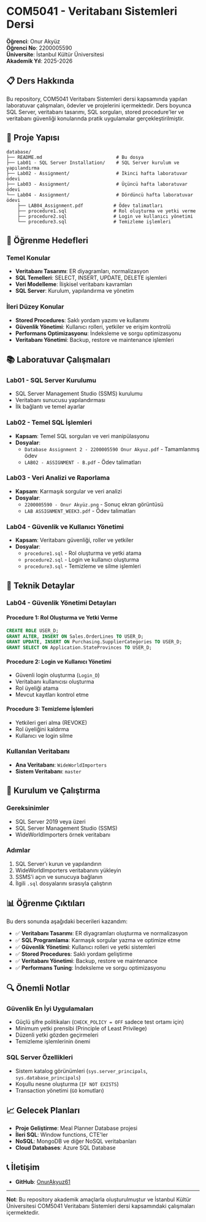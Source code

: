 # COM5041 - Veritabanı Sistemleri Dersi

**Öğrenci**: Onur Akyüz  
**Öğrenci No**: 2200005590  
**Üniversite**: İstanbul Kültür Üniversitesi  
**Akademik Yıl**: 2025-2026

## 📋 Ders Hakkında

Bu repository, COM5041 Veritabanı Sistemleri dersi kapsamında yapılan laboratuvar çalışmaları, ödevler ve projelerini içermektedir. Ders boyunca SQL Server, veritabanı tasarımı, SQL sorguları, stored procedure'ler ve veritabanı güvenliği konularında pratik uygulamalar gerçekleştirilmiştir.

## 📁 Proje Yapısı

```
database/
├── README.md                           # Bu dosya
├── Lab01 - SQL Server Installation/    # SQL Server kurulum ve yapılandırma
├── Lab02 - Assignment/                 # İkinci hafta laboratuvar ödevi
├── Lab03 - Assignment/                 # Üçüncü hafta laboratuvar ödevi
└── Lab04 - Assignment/                 # Dördüncü hafta laboratuvar ödevi
    ├── LAB04_Assignment.pdf           # Ödev talimatları
    ├── procedure1.sql                 # Rol oluşturma ve yetki verme
    ├── procedure2.sql                 # Login ve kullanıcı yönetimi
    └── procedure3.sql                 # Temizleme işlemleri
```

## 🎯 Öğrenme Hedefleri

### Temel Konular
- **Veritabanı Tasarımı**: ER diyagramları, normalizasyon
- **SQL Temelleri**: SELECT, INSERT, UPDATE, DELETE işlemleri
- **Veri Modelleme**: İlişkisel veritabanı kavramları
- **SQL Server**: Kurulum, yapılandırma ve yönetim

### İleri Düzey Konular
- **Stored Procedures**: Saklı yordam yazımı ve kullanımı
- **Güvenlik Yönetimi**: Kullanıcı rolleri, yetkiler ve erişim kontrolü
- **Performans Optimizasyonu**: İndeksleme ve sorgu optimizasyonu
- **Veritabanı Yönetimi**: Backup, restore ve maintenance işlemleri

## 📚 Laboratuvar Çalışmaları

### Lab01 - SQL Server Kurulumu
- SQL Server Management Studio (SSMS) kurulumu
- Veritabanı sunucusu yapılandırması
- İlk bağlantı ve temel ayarlar

### Lab02 - Temel SQL İşlemleri
- **Kapsam**: Temel SQL sorguları ve veri manipülasyonu
- **Dosyalar**: 
  - `Database Assignment 2 - 2200005590 Onur Akyuz.pdf` - Tamamlanmış ödev
  - `LAB02 - ASSIGNMENT - B.pdf` - Ödev talimatları

### Lab03 - Veri Analizi ve Raporlama
- **Kapsam**: Karmaşık sorgular ve veri analizi
- **Dosyalar**:
  - `2200005590 - Onur Akyüz.png` - Sonuç ekran görüntüsü
  - `LAB ASSIGNMENT_WEEK3.pdf` - Ödev talimatları

### Lab04 - Güvenlik ve Kullanıcı Yönetimi
- **Kapsam**: Veritabanı güvenliği, roller ve yetkiler
- **Dosyalar**:
  - `procedure1.sql` - Rol oluşturma ve yetki atama
  - `procedure2.sql` - Login ve kullanıcı oluşturma
  - `procedure3.sql` - Temizleme ve silme işlemleri

## 🔧 Teknik Detaylar

### Lab04 - Güvenlik Yönetimi Detayları

#### Procedure 1: Rol Oluşturma ve Yetki Verme
```sql
CREATE ROLE USER_D;
GRANT ALTER, INSERT ON Sales.OrderLines TO USER_D;
GRANT UPDATE, INSERT ON Purchasing.SupplierCategories TO USER_D;
GRANT SELECT ON Application.StateProvinces TO USER_D;
```

#### Procedure 2: Login ve Kullanıcı Yönetimi
- Güvenli login oluşturma (`Login_D`)
- Veritabanı kullanıcısı oluşturma
- Rol üyeliği atama
- Mevcut kayıtları kontrol etme

#### Procedure 3: Temizleme İşlemleri
- Yetkileri geri alma (REVOKE)
- Rol üyeliğini kaldırma
- Kullanıcı ve login silme

### Kullanılan Veritabanı
- **Ana Veritabanı**: `WideWorldImporters`
- **Sistem Veritabanı**: `master`

## 🚀 Kurulum ve Çalıştırma

### Gereksinimler
- SQL Server 2019 veya üzeri
- SQL Server Management Studio (SSMS)
- WideWorldImporters örnek veritabanı

### Adımlar
1. SQL Server'ı kurun ve yapılandırın
2. WideWorldImporters veritabanını yükleyin
3. SSMS'i açın ve sunucuya bağlanın
4. İlgili `.sql` dosyalarını sırasıyla çalıştırın

## 📊 Öğrenme Çıktıları

Bu ders sonunda aşağıdaki becerileri kazandım:

- ✅ **Veritabanı Tasarımı**: ER diyagramları oluşturma ve normalizasyon
- ✅ **SQL Programlama**: Karmaşık sorgular yazma ve optimize etme
- ✅ **Güvenlik Yönetimi**: Kullanıcı rolleri ve yetki sistemleri
- ✅ **Stored Procedures**: Saklı yordam geliştirme
- ✅ **Veritabanı Yönetimi**: Backup, restore ve maintenance
- ✅ **Performans Tuning**: İndeksleme ve sorgu optimizasyonu

## 🔍 Önemli Notlar

### Güvenlik En İyi Uygulamaları
- Güçlü şifre politikaları (`CHECK_POLICY = OFF` sadece test ortamı için)
- Minimum yetki prensibi (Principle of Least Privilege)
- Düzenli yetki gözden geçirmeleri
- Temizleme işlemlerinin önemi

### SQL Server Özellikleri
- Sistem katalog görünümleri (`sys.server_principals`, `sys.database_principals`)
- Koşullu nesne oluşturma (`IF NOT EXISTS`)
- Transaction yönetimi (`GO` komutları)

## 📈 Gelecek Planları

- **Proje Geliştirme**: Meal Planner Database projesi
- **İleri SQL**: Window functions, CTE'ler
- **NoSQL**: MongoDB ve diğer NoSQL veritabanları
- **Cloud Databases**: Azure SQL Database

## 📞 İletişim

- **GitHub**: [OnurAkyuz61](https://github.com/OnurAkyuz61)

---

**Not**: Bu repository akademik amaçlarla oluşturulmuştur ve İstanbul Kültür Üniversitesi COM5041 Veritabanı Sistemleri dersi kapsamındaki çalışmaları içermektedir.